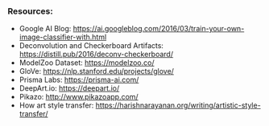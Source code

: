 ### Resources:
- Google AI Blog: https://ai.googleblog.com/2016/03/train-your-own-image-classifier-with.html
- Deconvolution and Checkerboard Artifacts: https://distill.pub/2016/deconv-checkerboard/
- ModelZoo Dataset: https://modelzoo.co/
- GloVe: https://nlp.stanford.edu/projects/glove/
- Prisma Labs: https://prisma-ai.com/
- DeepArt.io: https://deepart.io/
- Pikazo: http://www.pikazoapp.com/
- How art style transfer: https://harishnarayanan.org/writing/artistic-style-transfer/

